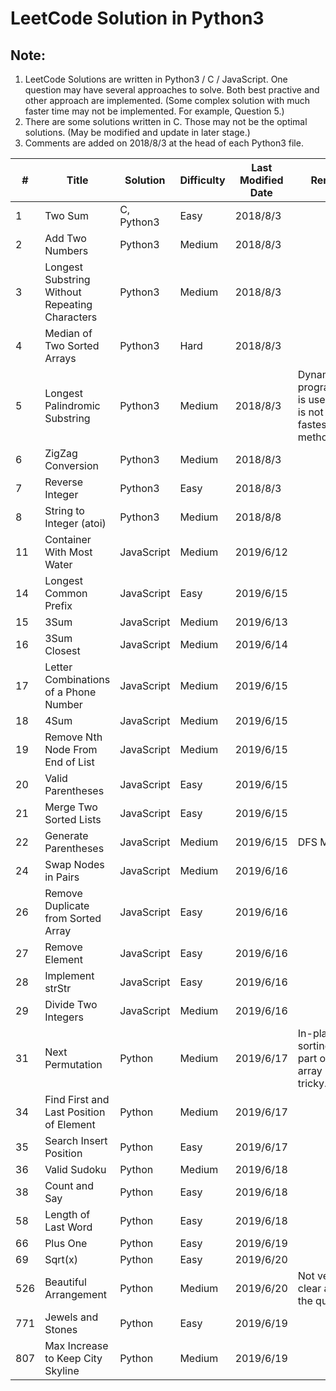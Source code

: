 # LeetCode Solution in Python3

## Note:
1. LeetCode Solutions are written in Python3 / C / JavaScript. One question may have several approaches to solve. Both best practive and other approach are implemented. (Some complex solution with much faster time may not be implemented. For example, Question 5.)
2. There are some solutions written in C. Those may not be the optimal solutions. (May be modified and update in later stage.)
3. Comments are added on 2018/8/3 at the head of each Python3 file.

|#  |Title  |Solution   |Difficulty   |Last Modified Date   |Remark |
|---|---|---|---|---|---|
|1   |Two Sum       |C, Python3 |Easy   |2018/8/3   | |
|2   |Add Two Numbers      |Python3   |Medium   |2018/8/3   | |
|3   |Longest Substring Without Repeating Characters   |Python3   |Medium   |2018/8/3   | |
|4   |Median of Two Sorted Arrays   |Python3   |Hard   |2018/8/3   | |
|5   |Longest Palindromic Substring   |Python3   |Medium   |2018/8/3   |Dynamic programming is used but it is not the fastest method. |
|6   |ZigZag Conversion   |Python3   |Medium   |2018/8/3   ||
|7   |Reverse Integer     |Python3   |Easy   |2018/8/3   ||
|8   |String to Integer (atoi)    |Python3   |Medium   |2018/8/8 ||
|11  |Container With Most Water   |JavaScript|Medium   |2019/6/12||
|14  |Longest Common Prefix |JavaScript|Easy |2019/6/15||
|15  |3Sum |JavaScript|Medium |2019/6/13||
|16  |3Sum Closest |JavaScript|Medium |2019/6/14||
|17  |Letter Combinations of a Phone Number |JavaScript|Medium |2019/6/15||
|18  |4Sum |JavaScript|Medium |2019/6/15||
|19  |Remove Nth Node From End of List|JavaScript|Medium |2019/6/15||
|20  |Valid Parentheses|JavaScript|Easy |2019/6/15||
|21  |Merge Two Sorted Lists|JavaScript|Easy |2019/6/15||
|22  |Generate Parentheses|JavaScript|Medium |2019/6/15|DFS Method|
|24  |Swap Nodes in Pairs|JavaScript|Medium |2019/6/16||
|26  |Remove Duplicate from Sorted Array|JavaScript|Easy |2019/6/16||
|27  |Remove Element|JavaScript|Easy |2019/6/16||
|28  |Implement strStr|JavaScript|Easy |2019/6/16||
|29  |Divide Two Integers|JavaScript|Medium |2019/6/16||
|31  |Next Permutation|Python|Medium |2019/6/17|In-place sorting of part of the array is tricky.|
|34  |Find First and Last Position of Element|Python|Medium |2019/6/17||
|35  |Search Insert Position|Python|Easy |2019/6/17||
|36  |Valid Sudoku|Python|Medium |2019/6/18||
|38  |Count and Say|Python|Easy |2019/6/18||
|58  |Length of Last Word|Python|Easy |2019/6/18||
|66  |Plus One|Python|Easy |2019/6/19||
|69  |Sqrt(x) |Python|Easy |2019/6/20||
|526 |Beautiful Arrangement|Python|Medium |2019/6/20|Not very clear about the question|
|771 |Jewels and Stones|Python|Easy |2019/6/19||
|807 |Max Increase to Keep City Skyline|Python|Medium|2019/6/19||
